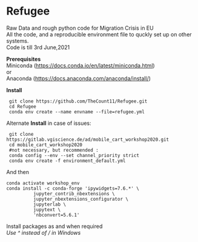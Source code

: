 # Refugee
Raw Data and rough python code for Migration Crisis in EU  
All the code, and a reproducible environment file to quckly set up on other systems.  
Code is till 3rd June,2021   

**Prerequisites**\
Miniconda (https://docs.conda.io/en/latest/miniconda.html)   
or   
Anaconda (https://docs.anaconda.com/anaconda/install/)

**Install**

     git clone https://github.com/TheCount11/Refugee.git   
     cd Refugee  
     conda env create --name envname --file=refugee.yml  

Alternate **Install** in case of issues:

     git clone https://gitlab.vgiscience.de/ad/mobile_cart_workshop2020.git 
     cd mobile_cart_workshop2020
     #not necessary, but recommended :
     conda config --env --set channel_priority strict
     conda env create -f environment_default.yml  

And then 

    conda activate workshop_env
    conda install -c conda-forge 'ipywidgets=7.6.*' \
              jupyter_contrib_nbextensions \
              jupyter_nbextensions_configurator \
              jupyterlab \
              jupytext \
              'nbconvert=5.6.1'   
Install packages as and when required  
*Use ^ instead of / in Windows*

    

